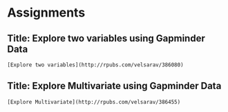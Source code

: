 # Assignments
## Title: Explore two variables using Gapminder Data
    [Explore two variables](http://rpubs.com/velsarav/386080)
## Title: Explore Multivariate using Gapminder Data
    [Explore Multivariate](http://rpubs.com/velsarav/386455)